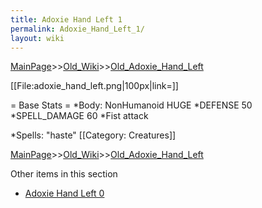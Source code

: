 ```yaml
---
title: Adoxie Hand Left 1
permalink: Adoxie_Hand_Left_1/
layout: wiki
---
```


[MainPage](/keeperrl_wiki/ "wikilink")>>[Old_Wiki](/keeperrl_wiki/Old_Wiki "wikilink")>>[Old_Adoxie_Hand_Left](/keeperrl_wiki/Old_Adoxie_Hand_Left "wikilink")

[[File:adoxie_hand_left.png|100px|link=]]

= Base Stats =
*Body: NonHumanoid HUGE
*DEFENSE 50 
*SPELL_DAMAGE 60
*Fist attack 

*Spells:  &quot;haste&quot; 
[[Category: Creatures]]

[MainPage](/keeperrl_wiki/ "wikilink")>>[Old_Wiki](/keeperrl_wiki/Old_Wiki "wikilink")>>[Old_Adoxie_Hand_Left](/keeperrl_wiki/Old_Adoxie_Hand_Left "wikilink")

Other items in this section
-    [Adoxie Hand Left 0](/keeperrl_wiki/Adoxie_Hand_Left_0 "wikilink")
